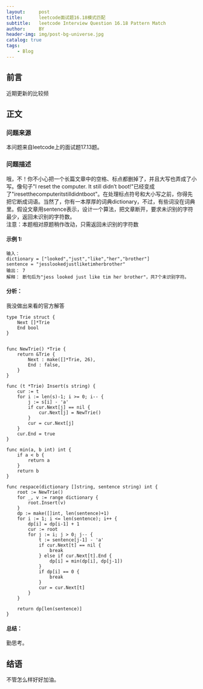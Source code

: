 ```yaml
---
layout:     post
title:      leetcode面试题16.18模式匹配
subtitle:   leetcode Interview Question 16.18 Pattern Match
author:     BY
header-img: img/post-bg-universe.jpg
catalog: true
tags:
    - Blog
---
```



## 前言

近期更新的比较频

## 正文

### 问题来源

本问题来自leetcode上的面试题17.13题。  

### 问题描述

哦，不！你不小心把一个长篇文章中的空格、标点都删掉了，并且大写也弄成了小写。像句子"I reset the computer. It still didn’t boot!"已经变成了"iresetthecomputeritstilldidntboot"。在处理标点符号和大小写之前，你得先把它断成词语。当然了，你有一本厚厚的词典dictionary，不过，有些词没在词典里。假设文章用sentence表示，设计一个算法，把文章断开，要求未识别的字符最少，返回未识别的字符数。  
注意：本题相对原题稍作改动，只需返回未识别的字符数   

#### 示例 1:
```
输入：
dictionary = ["looked","just","like","her","brother"]
sentence = "jesslookedjustliketimherbrother"
输出： 7
解释： 断句后为"jess looked just like tim her brother"，共7个未识别字符。
```

#### 分析：  
我没做出来看的官方解答  
```
type Trie struct {
    Next []*Trie
    End bool
}


func NewTrie() *Trie {
    return &Trie {
        Next : make([]*Trie, 26),
        End : false,
    }
}

func (t *Trie) Insert(s string) {
    cur := t
    for i := len(s)-1; i >= 0; i-- {
        j := s[i] - 'a'
        if cur.Next[j] == nil {
            cur.Next[j] = NewTrie()
        }
        cur = cur.Next[j]
    }
    cur.End = true
}

func min(a, b int) int {
    if a < b {
        return a 
    }
    return b
}

func respace(dictionary []string, sentence string) int {
    root := NewTrie()
    for _, v := range dictionary {
        root.Insert(v)
    }
    dp := make([]int, len(sentence)+1)
    for i := 1; i <= len(sentence); i++ {
        dp[i] = dp[i-1] + 1
        cur := root
        for j := i; j > 0; j-- {
            t := sentence[j-1] - 'a'
            if cur.Next[t] == nil {
                break
            } else if cur.Next[t].End {
                dp[i] = min(dp[i], dp[j-1])
            }
            if dp[i] == 0 {
                break
            }
            cur = cur.Next[t]
        }
    }

    return dp[len(sentence)]
}
```

#### 总结：
勤思考。  

## 结语
不管怎么样好好加油。
